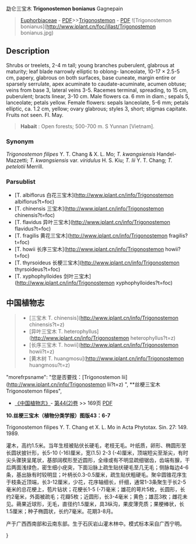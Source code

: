 勐仑三宝木 **Trigonostemon bonianus** Gagnepain

> [Euphorbiaceae](http://www.iplant.cn/info/Euphorbiaceae?t=foc) - [PDF](http://www.iplant.cn/foc/pdf/Euphorbiaceae.pdf)>>[Trigonostemon](http://www.iplant.cn/info/Trigonostemon?t=foc) - [PDF](http://www.iplant.cn/foc/pdf/Trigonostemon.pdf)
![Trigonostemon bonianus](http://www.iplant.cn/foc/illast/Trigonostemon bonianus.jpg)

## Description

Shrubs or treelets, 2-4 m tall; young branches puberulent, glabrous at maturity; leaf blade narrowly elliptic to oblong- lanceolate, 10-17 × 2.5-5 cm, papery, glabrous on both surfaces, base cuneate, margin entire or sparsely serrulate, apex acuminate to caudate-acuminate, acumen obtuse; veins from base 3, lateral veins 3-5. Racemes terminal, spreading, to 15 cm, puberulent; bracts linear, 3-10 cm. Male flowers ca. 6 mm in diam.; sepals 5, lanceolate; petals yellow. Female flowers: sepals lanceolate, 5-6 mm; petals elliptic, ca. 1.2 cm, yellow; ovary glabrous; styles 3, short; stigmas capitate. Fruits not seen. Fl. May.

> **Habait** : 
> Open forests; 500-700 m. S Yunnan [Vietnam].

### Synonym
*Trigonostemon filipes* Y. T. Chang & X. L. Mo; *T. kwangsiensis* Handel-Mazzetti; *T. kwangsiensis* var. *viridulus* H. S. Kiu; *T. lii* Y. T. Chang; *T. petelotii* Merrill.

### Parsublist

* [T.  albiflorus  白花三宝木](http://www.iplant.cn/info/Trigonostemon albiflorus?t=foc)
* [T.  chinensis  三宝木](http://www.iplant.cn/info/Trigonostemon chinensis?t=foc)
* [T.  flavidus  异叶三宝木](http://www.iplant.cn/info/Trigonostemon flavidus?t=foc)
* [T.  fragilis  黄花三宝木](http://www.iplant.cn/info/Trigonostemon fragilis?t=foc)
* [T.  howii  长序三宝木](http://www.iplant.cn/info/Trigonostemon howii?t=foc)
* [T.  thyrsoideus  长梗三宝木](http://www.iplant.cn/info/Trigonostemon thyrsoideus?t=foc)
* [T.  xyphophylloides  剑叶三宝木](http://www.iplant.cn/info/Trigonostemon xyphophylloides?t=foc)

## 中国植物志

> * [三宝木  T.  chinensis](http://www.iplant.cn/info/Trigonostemon chinensis?t=z)
> * [异叶三宝木  T.  heterophyllus](http://www.iplant.cn/info/Trigonostemon heterophyllus?t=z)
> * [长序三宝木  T.  howii](http://www.iplant.cn/info/Trigonostemon howii?t=z)
> * [黄木树  T.  huangmosu](http://www.iplant.cn/info/Trigonostemon huangmosu?t=z)

  "morefrpsname": "您是否要找：<span class='spantxt'>[Trigonostemon lii](http://www.iplant.cn/info/Trigonostemon lii?t=z) ",
**丝梗三宝木 Trigonostemon filipes",

* [《中国植物志》](http://www.iplant.cn/frps)- [第44(2)卷](http://www.iplant.cn/frps/vol/44(2)) >> 169页 [PDF](http://www.iplant.cn/frps/pdf/44(2)/169a.PDF)

**10.丝梗三宝木（植物分类学报）图版43：6-7**

Trigonostemon filipes Y. T. Chang et X. L. Mo in Acta Phytotax. Sin. 27: 149. 1989.

灌木，高约1.5米。当年生枝被贴伏长硬毛，老枝无毛。叶纸质，卵形、椭圆形至长圆状披针形，长5-10 (-16)厘米，宽(1.5) 2-3 (-4)厘米，顶端短尖至渐尖，有时尖头骤狭呈尾状，基部阔楔形至近圆形，全缘或有不明显疏细锯齿，齿端有腺，干后两面浅绿色，密生细小疣突，下面沿脉上疏生贴伏硬毛至几无毛；侧脉每边4-6条，基出脉有时较明显；叶柄长0.3-0.5厘米，疏生贴伏粗硬毛。聚伞圆锥花序生于枝条近顶端，长3-12厘米，少花，花序轴细长，纤细，通常1-3条聚生于长2-5毫米的总花梗上，苞片钻状；花梗长1-5 (-7)毫米；雄花的萼片5枚，长圆形，长约2毫米，外面被疏毛；花瓣5枚；近圆形，长3-4毫米；黄色；雄蕊3枚；雌花未见。蒴果近球形，无毛，直径约1.5厘米，具3纵沟，果皮薄壳质；果梗棒状，长1.5厘米；种子椭圆状，长约7毫米。花期3-8月。

产于广西西南部和云南东部。生于石灰岩山灌木林中。模式标本采自广西宁明。

}